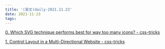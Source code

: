 ```yaml
---
title: '(英文)daily-2021.11.23'
date: 2021-11-23
tags:
---
```


[0. Which SVG technique performs best for way too many icons? - css-tricks](https://css-tricks.com/which-svg-technique-performs-best-for-way-too-many-icons/)

[1. Control Layout in a Multi-Directional Website - css-tricks](https://css-tricks.com/control-layout-in-a-multi-directional-website/)